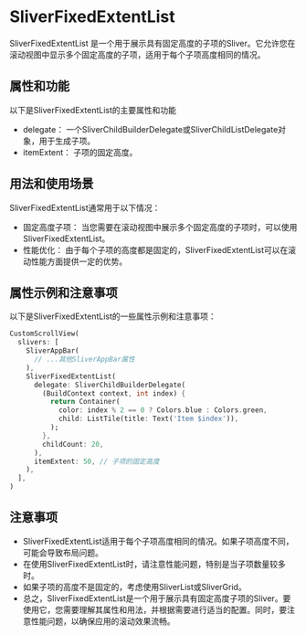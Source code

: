 # SliverFixedExtentList

SliverFixedExtentList 是一个用于展示具有固定高度的子项的Sliver。它允许您在滚动视图中显示多个固定高度的子项，适用于每个子项高度相同的情况。

## 属性和功能

以下是SliverFixedExtentList的主要属性和功能

- delegate： 一个SliverChildBuilderDelegate或SliverChildListDelegate对象，用于生成子项。
- itemExtent： 子项的固定高度。

## 用法和使用场景

SliverFixedExtentList通常用于以下情况：

- 固定高度子项： 当您需要在滚动视图中展示多个固定高度的子项时，可以使用SliverFixedExtentList。
- 性能优化： 由于每个子项的高度都是固定的，SliverFixedExtentList可以在滚动性能方面提供一定的优势。

## 属性示例和注意事项

以下是SliverFixedExtentList的一些属性示例和注意事项：

```dart
CustomScrollView(
  slivers: [
    SliverAppBar(
      // ...其他SliverAppBar属性
    ),
    SliverFixedExtentList(
      delegate: SliverChildBuilderDelegate(
        (BuildContext context, int index) {
          return Container(
            color: index % 2 == 0 ? Colors.blue : Colors.green,
            child: ListTile(title: Text('Item $index')),
          );
        },
        childCount: 20,
      ),
      itemExtent: 50, // 子项的固定高度
    ),
  ],
)
```

## 注意事项

- SliverFixedExtentList适用于每个子项高度相同的情况。如果子项高度不同，可能会导致布局问题。
- 在使用SliverFixedExtentList时，请注意性能问题，特别是当子项数量较多时。
- 如果子项的高度不是固定的，考虑使用SliverList或SliverGrid。
- 总之，SliverFixedExtentList是一个用于展示具有固定高度子项的Sliver。要使用它，您需要理解其属性和用法，并根据需要进行适当的配置。同时，要注意性能问题，以确保应用的滚动效果流畅。
